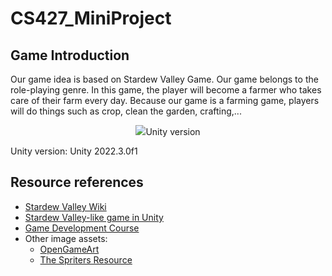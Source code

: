 # CS427_MiniProject

## Game Introduction
Our game idea is based on Stardew Valley Game. Our game belongs to the role-playing genre. In this game, the player will become a farmer who takes care of their farm every day. Because our game is a farming game, players will do things such as crop, clean the garden, crafting,...

<p align="center">
    <img src="Pictures/Intro.png>
</p>

## Unity version
Unity version: Unity 2022.3.0f1

## Resource references
* [Stardew Valley Wiki](https://stardewvalleywiki.com/Stardew_Valley_Wiki)
* [Stardew Valley-like game in Unity](https://www.youtube.com/playlist?list=PL0GUZtUkX6t6wXF0U0WAQNVYL68pYUCZv)
* [Game Development Course](https://www.youtube.com/playlist?list=PLCqjfeAzeHipgsRPjgzsGLZVIBe0sTkN9)
* Other image assets:
    * [OpenGameArt](https://opengameart.org/)
    * [The Spriters Resource](https://www.spriters-resource.com/)